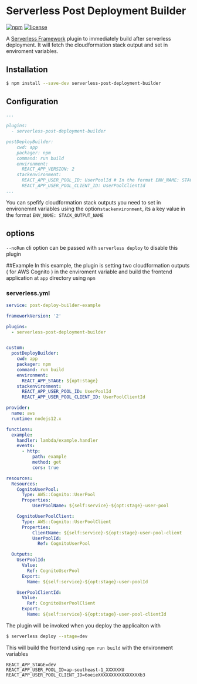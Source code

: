 # Serverless Post Deployment Builder
[![npm](https://img.shields.io/npm/v/serverless-post-deployment-builder.svg)](https://www.npmjs.com/package/serverless-post-deployment-builder)
[![license](https://img.shields.io/github/license/mahasooq/serverless-post-deployment-builder.svg)](https://github.com/mahasooq/serverless-post-deployment-builder/blob/master/LICENSE.md)

A [Serverless Framework](https://serverless.com) plugin to immediately build after serverless deployment. It will fetch the cloudformation stack output and set in enviroment variables. 

## Installation

```sh
$ npm install --save-dev serverless-post-deployment-builder
```

## Configuration


```yaml
...

plugins:
  - serverless-post-deployment-builder

postDeployBuilder:
    cwd: app
    packager: npm
    command: run build
    environment:
      REACT_APP_VERSION: 2
    stackenvironment:
      REACT_APP_USER_POOL_ID: UserPoolId # In the format ENV_NAME: STACK_OUTPUT_NAME
      REACT_APP_USER_POOL_CLIENT_ID: UserPoolClientId
...
```
You can spefify cloudformation stack outputs you need to set in environemnt variables using the option`stackenvironment`, its a key value in the format `ENV_NAME: STACK_OUTPUT_NAME`

## options 
`--noRun` cli option can be passed with `serverless deploy` to disable this plugin

##Example
In this example, the plugin is setting two cloudformation outputs ( for AWS Cognito ) in the enviroment variable and build the frontend application at `app` directory using `npm`

### serverless.yml

```yaml
service: post-deploy-builder-example

frameworkVersion: '2'

plugins:
  - serverless-post-deployment-builder


custom:  
  postDeployBuilder:
    cwd: app
    packager: npm
    command: run build
    environment:
      REACT_APP_STAGE: ${opt:stage}
    stackenvironment:
      REACT_APP_USER_POOL_ID: UserPoolId
      REACT_APP_USER_POOL_CLIENT_ID: UserPoolClientId

provider:
  name: aws
  runtime: nodejs12.x

functions:
  example:
    handler: lambda/example.handler
    events:
      - http:
          path: example
          method: get
          cors: true

resources:
  Resources:    
    CognitoUserPool:
      Type: AWS::Cognito::UserPool
      Properties:
          UserPoolName: ${self:service}-${opt:stage}-user-pool

    CognitoUserPoolClient:
      Type: AWS::Cognito::UserPoolClient
      Properties:
          ClientName: ${self:service}-${opt:stage}-user-pool-client
          UserPoolId:
            Ref: CognitoUserPool

  Outputs:
    UserPoolId:
      Value:
        Ref: CognitoUserPool
      Export:
        Name: ${self:service}-${opt:stage}-user-poolId

    UserPoolClientId:
      Value:
        Ref: CognitoUserPoolClient
      Export:
        Name: ${self:service}-${opt:stage}-user-pool-clientId
```

The plugin will be invoked when you deploy the applicaiton with
```sh
$ serverless deploy --stage=dev
```
This will build the frontend using `npm run build` with the environment variables
```env
REACT_APP_STAGE=dev
REACT_APP_USER_POOL_ID=ap-southeast-1_XXXXXXU
REACT_APP_USER_POOL_CLIENT_ID=6oeieXXXXXXXXXXXXXXXXb3
```
